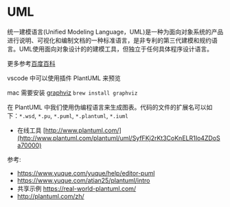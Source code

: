 # UML

统一建模语言(Unified Modeling Language，UML)是一种为面向对象系统的产品进行说明、可视化和编制文档的一种标准语言，是非专利的第三代建模和规约语言。UML使用面向对象设计的的建模工具，但独立于任何具体程序设计语言。

更多参考[百度百科](https://baike.baidu.com/item/%E7%BB%9F%E4%B8%80%E5%BB%BA%E6%A8%A1%E8%AF%AD%E8%A8%80/3160571)


vscode 中可以使用插件 PlantUML 来预览

mac 需要安装 [graphviz](https://graphviz.gitlab.io/download/) `brew install graphviz`

在 PlantUML 中我们使用伪编程语言来生成图表。代码的文件的扩展名可以如下：`*.wsd`, `*.pu`, `*.puml`, `*.plantuml`, `*.iuml`

- 在线工具 [http://www.plantuml.com/](http://www.plantuml.com/plantuml/uml/SyfFKj2rKt3CoKnELR1Io4ZDoSa70000)

参考:

- https://www.yuque.com/yuque/help/editor-puml
- https://www.yuque.com/atian25/plantuml/intro
- 共享示例 https://real-world-plantuml.com/
- http://plantuml.com/zh/

